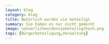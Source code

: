 ```yaml
---
layout: blog
category: blog
title: Natürlich wurden sie beteiligt
summary: Sie haben es nur nicht gemerkt
image: natuerlichwurdensiebeteiligthoch.png
tags: [Bürgerbeteiligung,Verwaltung]
---
```

